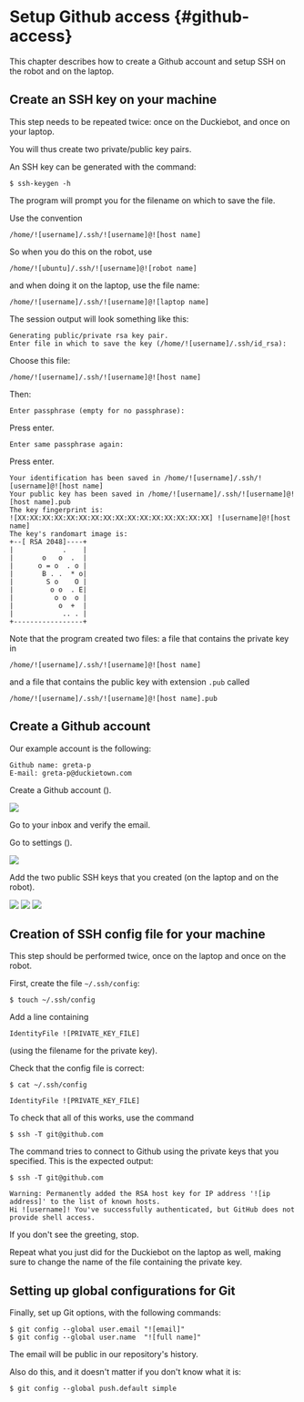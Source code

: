 # Setup Github access {#github-access}

This chapter describes how to create a Github account and setup SSH
on the robot and on the laptop.

## Create an SSH key on your machine

This step needs to be repeated twice: once on the Duckiebot, and once on your laptop.

You will thus create two private/public key pairs.

An SSH key can be generated with the command:

    $ ssh-keygen -h

The program will prompt you for the filename on which to save the file.

Use the convention

    /home/![username]/.ssh/![username]@![host name]

So when you do this on the robot, use

    /home/![ubuntu]/.ssh/![username]@![robot name]

and when doing it on the laptop, use the file name:

    /home/![username]/.ssh/![username]@![laptop name]

The session output will look something like this:

    Generating public/private rsa key pair.
    Enter file in which to save the key (/home/![username]/.ssh/id_rsa):

Choose this file:

    /home/![username]/.ssh/![username]@![host name]

Then:

    Enter passphrase (empty for no passphrase):

Press enter.

    Enter same passphrase again:

Press enter.

    Your identification has been saved in /home/![username]/.ssh/![username]@![host name]
    Your public key has been saved in /home/![username]/.ssh/![username]@![host name].pub
    The key fingerprint is:
    ![XX:XX:XX:XX:XX:XX:XX:XX:XX:XX:XX:XX:XX:XX:XX:XX] ![username]@![host name]
    The key's randomart image is:
    +--[ RSA 2048]----+
    |            .    |
    |       o   o  .  |
    |      o = o  . o |
    |       B . .  * o|
    |        S o    O |
    |         o o  . E|
    |          o o  o |
    |           o  +  |
    |            .. . |
    +-----------------+


Note that the program created two files: a file that contains the private key in

    /home/![username]/.ssh/![username]@![host name]

and a file that contains the public key with extension `.pub` called

    /home/![username]/.ssh/![username]@![host name].pub

## Create a Github account

Our example account is the following:

    Github name: greta-p
    E-mail: greta-p@duckietown.com

Create a Github account ([](#fig:github0)).

<!-- (redirects to Andrea)
    greta-p@censi.org -->

<img figure-id='fig:github0' class='github-screenshot' src='github0.png'/>

Go to your inbox and verify the email.

Go to settings ([](#fig:github1)).

<img figure-id='fig:github1'  class='github-screenshot'  src='github1.png'/>

Add the two public SSH keys that you created (on the laptop and on the robot).

<img figure-id='fig:github2' class='github-screenshot'  src='github2.png'/>

<img figure-id='fig:github3' class='github-screenshot'  src='github3.png'/>

<img figure-id='fig:github4' class='github-screenshot'  src='github4.png'/>


## Creation of SSH config file for your machine

This step should be performed twice, once on the laptop and once on the robot.

First, create the file `~/.ssh/config`:

    $ touch ~/.ssh/config

Add a line containing

    IdentityFile ![PRIVATE_KEY_FILE]

(using the filename for the private key).

Check that the config file is correct:

    $ cat ~/.ssh/config

    IdentityFile ![PRIVATE_KEY_FILE]

To check that all of this works, use the command

    $ ssh -T git@github.com

The command tries to connect to Github using the private keys that you specified.
This is the expected output:

    $ ssh -T git@github.com

    Warning: Permanently added the RSA host key for IP address '![ip address]' to the list of known hosts.
    Hi ![username]! You've successfully authenticated, but GitHub does not provide shell access.

If you don't see the greeting, stop.

Repeat what you just did for the Duckiebot on the laptop as well, making sure
to change the name of the file containing the private key.


## Setting up global configurations for Git

Finally, set up Git options, with the following commands:

    $ git config --global user.email "![email]"
    $ git config --global user.name  "![full name]"

The email will be public in our repository's history.

Also do this, and it doesn't matter if you don't know what it is:

    $ git config --global push.default simple
